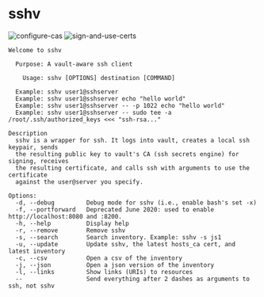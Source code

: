 # sshv

![configure-cas](https://gist.github.com/seanw2020/5035ca7036ac899dd3142cb004aefb34/raw/f68bf11491d563b6bfaaeb60d13e4501eb1d0f6d/configure-CAs.png)
![sign-and-use-certs](https://gist.github.com/seanw2020/5035ca7036ac899dd3142cb004aefb34/raw/f68bf11491d563b6bfaaeb60d13e4501eb1d0f6d/sign-and-use-certs.png)

```
Welcome to sshv

  Purpose: A vault-aware ssh client

    Usage: sshv [OPTIONS] destination [COMMAND]

  Example: sshv user1@sshserver
  Example: sshv user1@sshserver echo "hello world"
  Example: sshv user1@sshserver -- -p 1022 echo "hello world"
  Example: sshv user1@sshserver -- sudo tee -a /root/.ssh/authorized_keys <<< "ssh-rsa..."

Description
  sshv is a wrapper for ssh. It logs into vault, creates a local ssh keypair, sends
  the resulting public key to vault's CA (ssh secrets engine) for signing, receives
  the resulting certificate, and calls ssh with arguments to use the certificate
  against the user@server you specify.

Options:
  -d, --debug         Debug mode for sshv (i.e., enable bash's set -x)
  -f, --portforward   Deprecated June 2020: used to enable http://localhost:8080 and :8200.
  -h, --help          Display help
  -r, --remove        Remove sshv
  -s, --search        Search inventory. Example: sshv -s js1
  -u, --update        Update sshv, the latest hosts_ca cert, and latest inventory
  -c, --csv           Open a csv of the inventory
  -j, --json          Open a json version of the inventory
  -l, --links         Show links (URIs) to resources
  --                  Send everything after 2 dashes as arguments to ssh, not sshv
```
